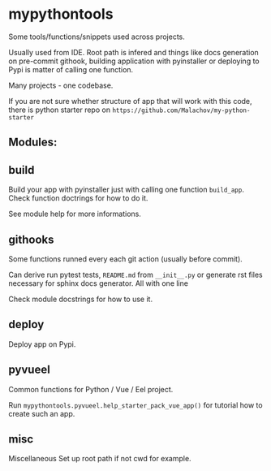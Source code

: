 mypythontools
=============

Some tools/functions/snippets used across projects.

Usually used from IDE. Root path is infered and things like docs generation on pre-commit
githook, building application with pyinstaller or deploying to Pypi is matter of calling one function.

Many projects - one codebase.

If you are not sure whether structure of app that will work with this code, there is python starter repo
on `https://github.com/Malachov/my-python-starter`

Modules:
--------

build
-----
Build your app with pyinstaller just with calling one function `build_app`.
Check function doctrings for how to do it.

See module help for more informations.

githooks
--------

Some functions runned every each git action (usually before commit).

Can derive run pytest tests, `README.md` from `__init__.py` or generate rst files necessary for sphinx docs generator.
All with one line

Check module docstrings for how to use it.

deploy
------

Deploy app on Pypi.


pyvueel
-------
Common functions for Python / Vue / Eel project.

Run `mypythontools.pyvueel.help_starter_pack_vue_app()` for tutorial how to create such an app.


misc
----
Miscellaneous
Set up root path if not cwd for example.